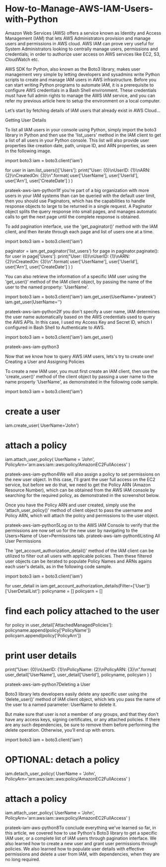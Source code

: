# How-to-Manage-AWS-IAM-Users-with-Python



Amazon Web Services (AWS) offers a service known as Identity and Access Management (IAM) that lets AWS Administrators provision and manage users and permissions in AWS cloud.  AWS IAM can prove very useful for System Administrators looking to centrally manage users, permissions and credentials; in order to authorize user access on AWS services like EC2, S3, CloudWatch etc.

AWS SDK for Python, also known as the Boto3 library, makes user management very simple by letting developers and sysadmins write Python scripts to create and manage IAM users in AWS infrastructure. Before you can start writing Python programs to automate IAM, it is a prerequisite to configure AWS credentials in a Bash Shell environment. These credentials must have full admin rights to manage the AWS IAM service, and you can refer my previous article here to setup the environment on a local computer.

 Let’s start by fetching details of IAM users that already exist in AWS Cloud…
 
Getting User Details

To list all IAM users in your console using Python, simply import the boto3 library in Python and then use the 'list_users' method in the IAM client to get a list of all users in your Python console. This list will also provide user properties like creation date, path, unique ID, and ARN properties, as seen in the following image. 

import boto3
iam = boto3.client('iam')

for user in iam.list_users()['Users']:
 print("User: {0}\nUserID: {1}\nARN: {2}\nCreatedOn: {3}\n".format(
 user['UserName'],
 user['UserId'],
 user['Arn'],
 user['CreateDate']
 )
 )

prateek-aws-iam-python1If you're part of a big organization with more users in your IAM systems than can be queried with the default user limit, then you should use Paginators, which has the capabilities to handle response objects to large to be returned in a single request. A Paginator object splits the query response into small pages, and manages automatic calls to get the next page until the complete response is obtained. 

To add pagination interface, use the 'get_paginator()' method with the IAM client, and then iterate through each page and list of users one at a time. 

import boto3
iam = boto3.client('iam')

paginator = iam.get_paginator('list_users')
for page in paginator.paginate():
 for user in page['Users']:
 print("User: {0}\nUserID: {1}\nARN: {2}\nCreatedOn: {3}\n".format(
 user['UserName'],
 user['UserId'],
 user['Arn'],
 user['CreateDate']
 )
 )

You can also retrieve the information of a specific IAM user using the 'get_user()' method of the IAM client object, by passing the name of the user to the named property: 'UserName'. 

import boto3
iam = boto3.client('iam')
iam.get_user(UserName='prateek')
iam.get_user(UserName='<Name of User>') 

prateek-aws-iam-python2If you don't specify a user name, IAM determines the user name automatically based on the AWS credentials used to query the AWS APIs. In this case, I used my Access Key and Secret ID, which I configured in Bash Shell to Authenticate to AWS. 

import boto3
iam = boto3.client('iam')
iam.get_user()

prateek-aws-iam-python3

Now that we know how to query AWS IAM users, lets's try to create one!
Creating a User and Assigning Policies

To create a new IAM user, you must first create an IAM client, then use the 'create_user()' method of the client object by passing a user name to the name property 'UserName', as demonstrated in the following code sample. 

import boto3
iam = boto3.client('iam')

# create a user
iam.create_user( UserName='John')

# attach a policy
iam.attach_user_policy(
 UserName = 'John', 
 PolicyArn='arn:aws:iam::aws:policy/AmazonEC2FullAccess'
)

prateek-aws-iam-python4We will also assign a policy to set permissions on the new user object. In this case, I'll grant the user full access on the EC2 service, but before we do that, we need to get the Policy ARN (Amazon Resource Number), which can be obtained from the AWS IAM console by searching for the required policy, as demonstrated in the screenshot below. 

Once you have the Policy ARN and user created, simply use the 'attach_user_policy()' method of client object to pass the username and Policy ARN, which will attach the policy and permissions to the user object. 

prateek-aws-iam-python5Log on to the AWS IAM Console to verify that the permissions are now set uo for the new user by navigating to the Users>Name of User>Permissions tab. 
prateek-aws-iam-python6Listing All User Permissions

The 'get_account_authorization_detail()' method of the IAM client can be utilized to filter out all users with applicable policies. Then these filtered user objects can be iterated to populate Policy Names and ARNs agains each user's details, as in the following code sample. 

import boto3
iam = boto3.client('iam')

for user_detail in iam.get_account_authorization_details(Filter=['User'])['UserDetailList']:
 policyname = []
 policyarn = []
 # find each policy attached to the user
 for policy in user_detail['AttachedManagedPolicies']:
 policyname.append(policy['PolicyName'])
 policyarn.append(policy['PolicyArn'])
 # print user details 
 print("User: {0}\nUserID: {1}\nPolicyName: {2}\nPolicyARN: {3}\n".format(
 user_detail['UserName'],
 user_detail['UserId'],
 policyname,
 policyarn
 )
 )

prateek-aws-iam-python7Deleting a User

Boto3 library lets developers easily delete any specific user using the ‘delete_user()’ method of IAM client object, which lets you pass  the name of the user to a named parameter: UserName to delete it.

But make sure that user is not a member of any groups, and that they don't have any access keys, signing certificates, or any attached policies. If there are any such dependencies,  be sure to remove them before performing the delete operation. Otherwise, you’ll end up with errors.

import boto3
iam = boto3.client('iam')

# OPTIONAL: detach a policy
iam.detach_user_policy(
 UserName = 'John', 
 PolicyArn='arn:aws:iam::aws:policy/AmazonEC2FullAccess'
)

# attach a policy
iam.attach_user_policy(
 UserName = 'John', 
 PolicyArn='arn:aws:iam::aws:policy/AmazonEC2FullAccess'
)

prateek-iam-aws-python8To conclude everything we've learned so far, in this article, we covered how to use Python's Boto3 library to get a specific IAM user, or a complete list of IAM users through pagination interface. We also learned how to create a new user and grant user permissions through policies. We also learned how to populate user details with effective permissions and delete a user from IAM, with dependencies, when they are no long required. 
